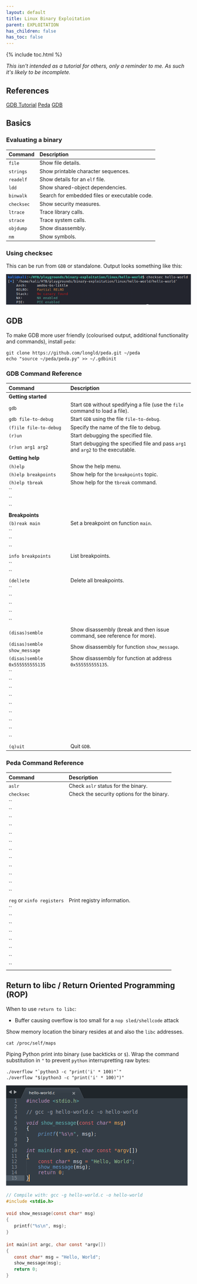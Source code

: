 ```yaml
---
layout: default
title: Linux Binary Exploitation
parent: EXPLOITATION
has_children: false
has_toc: false
---
```


{% include toc.html %}

*This isn't intended as a tutorial for others, only a reminder to me. As such it's likely to be incomplete.*

## References

[GDB Tutorial](https://web.eecs.umich.edu/~sugih/pointers/summary.html)
[Peda](https://github.com/longld/peda)
[GDB](https://visualgdb.com/gdbreference/commands/)

## Basics
### Evaluating a binary

|Command|Description|
|:---|:---|
|`file`|Show file details.|
|`strings`|Show printable character sequences.|
|`readelf`|Show details for an `elf` file.|
|`ldd`|Show shared-object dependencies.|
|`binwalk`|Search for embedded files or executable code.|
|`checksec`|Show security measures.|
|`ltrace`|Trace library calls.|
|`strace`|Trace system calls.|
|`objdump`|Show disassembly.|
|`nm`|Show symbols.|


### Using checksec
This can be run from `GDB` or standalone. Output looks something like this:

![Output](images/check-sec.png)

## GDB
To make GDB more user friendly (colourised output, additional functionality and commands), install `peda`:
```
git clone https://github.com/longld/peda.git ~/peda
echo "source ~/peda/peda.py" >> ~/.gdbinit
```

### GDB Command Reference

|Command|Description|
|:---|:---|
|**Getting started**||
|`gdb`|Start `GDB` without spedifying a file (use the `file` command to load a file).|
|`gdb file-to-debug`|Start `GDB` using the file `file-to-debug`.|
|`(f)ile file-to-debug`|Specify the name of the file to debug.|
|`(r)un`|Start debugging the specified file.|
|`(r)un arg1 arg2`|Start debugging the specified file and pass `arg1` and `arg2` to the executable.|
|**Getting help**||
|`(h)elp`|Show the help menu.|
|`(h)elp breakpoints`|Show help for the `breakpoints` topic.|
|`(h)elp tbreak`|Show help for the `tbreak` command.|
|``||
|``||
|``||
|**Breakpoints**||
|`(b)reak main`|Set a breakpoint on function `main`.|
|``||
|``||
|``||
|`info breakpoints`|List breakpoints.|
|``||
|``||
|`(del)ete`|Delete all breakpoints.|
|``||
|``||
|``||
|``||
|``||
|`(disas)semble`|Show disassembly (break and then issue command, see reference for more).|
|`(disas)semble show_message`|Show disassembly for function `show_message`.|
|`(disas)semble 0x555555555135`|Show disassembly for function at address `0x555555555135`.|
|``||
|``||
|``||
|``||
|``||
|``||
|``||
|``||
|``||
|`(q)uit`|Quit `GDB`.|

### Peda Command Reference

|Command|Description|
|:---|:---|
|`aslr`|Check `aslr` status for the binary.|
|`checksec`|Check the security options for the binary.|
|``||
|``||
|``||
|``||
|``||
|``||
|``||
|``||
|``||
|``||
|``||
|``||
|`reg` or `xinfo registers`|Print registry information.|
|``||
|``||
|``||
|``||
|``||
|``||
|``||
|``||

## Return to libc / Return Oriented Programming (ROP)
When to use `return to libc`:
- Buffer causing overflow is too small for a `nop sled/shellcode` attack


Show memory location the binary resides at and also the `libc` addresses.
```
cat /proc/self/maps
```


Piping Python print into binary (use backticks or `$`). Wrap the command substitution in `"` to prevent `python` interrupretting raw bytes:
```
./overflow "`python3 -c "print('i' * 100)"`"
./overflow "$(python3 -c "print('i' * 100)")"
```
 
![hello-world.c](images/hello-world-dot-c.png)

 ```c
 // Compile with: gcc -g hello-world.c -o hello-world
 #include <stdio.h>

void show_message(const char* msg)
{
	printf("%s\n", msg);
}

int main(int argc, char const *argv[])
{
	const char* msg = "Hello, World";
	show_message(msg);
	return 0;
}
 ```